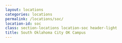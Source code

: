 ```yaml
---
layout: locations
categories: locations
permalink: /locations/soc/
location-id: soc
class: section-locations location-soc header-light
title: South Oklahoma City OK Campus
---
```

